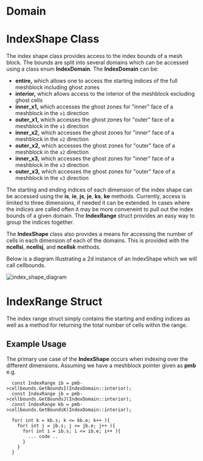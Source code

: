 # Domain

# IndexShape Class

The index shape class provides access to the index bounds of a mesh block. The
bounds are split into several domains which can be accessed using a class enum
**IndexDomain**. The **IndexDomain** can be:
- **entire,** which allows one to access the starting indices of the
full meshblock including ghost zones
- **interior,** which allows access to the interior of the meshblock
excluding ghost cells
- **inner_x1,** which accesses the ghost zones for "inner" face of
  a meshblock in the `x1` direction
- **outer_x1,** which accesses the ghost zones for "outer" face of
  a meshblock in the `x1` direction
- **inner_x2,** which accesses the ghost zones for "inner" face of
  a meshblock in the `x2` direction
- **outer_x2,** which accesses the ghost zones for "outer" face of
  a meshblock in the `x2` direction
- **inner_x3,** which accesses the ghost zones for "inner" face of
  a meshblock in the `x3` direction
- **outer_x3,** which accesses the ghost zones for "outer" face of
  a meshblock in the `x3` direction

The starting and ending indices of each dimension of the index shape can be
accessed using the **is**, **ie**, **js**, **je**, **ks**, **ke** methods.
Currently, access is limited to three dimensions, if needed it can be extended.
In cases where the indices are called often it may be more conveneint to pull
out the index bounds of a given domain. The **IndexRange** struct provides an
easy way to group the indices together. 

The **IndexShape** class also provides a means for accessing the number of
cells in each dimension of each of the domains. This is provided with the
**ncellsi**, **ncellsj**, and **ncellsk** methods. 

Below is a diagram illustrating a 2d instance of an IndexShape which we will
call cellbounds.

![index_shape_diagram](IndexShape.jpg)

# IndexRange Struct

The index range struct simply contains the starting and ending indices as well
as a method for returning the total number of cells within the range. 

## Example Usage

The primary use case of the **IndexShape** occurs when indexing over the
different dimensions. Assuming we have a meshblock pointer given as **pmb** e.g.

```
  const IndexRange ib = pmb->cellbounds.GetBoundsI(IndexDomain::interior); 
  const IndexRange jb = pmb->cellbounds.GetBoundsJ(IndexDomain::interior); 
  const IndexRange kb = pmb->cellbounds.GetBoundsK(IndexDomain::interior); 

  for( int k = kb.s; k <= kb.e; k++ ){
    for( int j = jb.s; j <= jb.e; j++ ){
      for( int i = ib.s; i <= ib.e; i++ ){
        ... code ..
      }
    }
  }

```
